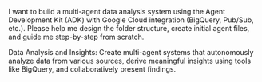  I want to build a multi-agent data analysis system using the Agent Development Kit (ADK) with Google Cloud integration (BigQuery, Pub/Sub, etc.). Please help me design the folder structure, create initial agent files, and guide me step-by-step from scratch.



 Data Analysis and Insights: Create multi-agent systems that autonomously analyze data from various sources, derive meaningful insights using tools like BigQuery, and collaboratively present findings.